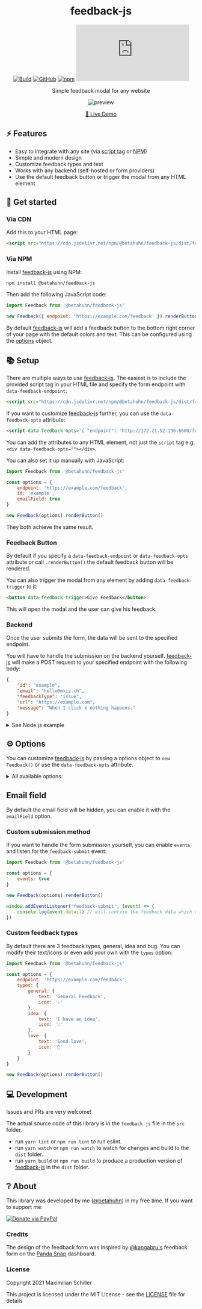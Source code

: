 <div align="center">

# feedback-js

[![Build](https://github.com/BetaHuhn/feedback-js/workflows/Build/badge.svg)](https://github.com/BetaHuhn/feedback-js/actions?query=workflow%3ABuild) [![GitHub](https://img.shields.io/github/license/mashape/apistatus.svg)](https://github.com/BetaHuhn/feedback-js/blob/master/LICENSE) [![npm](https://img.shields.io/npm/v/@betahuhn/feedback-js)](https://www.npmjs.com/package/@betahuhn/feedback-js) [![npm bundle size](https://img.badgesize.io/betahuhn/feedback-js/master/dist/feedback-js.min.js?compression=gzip)](https://github.com/BetaHuhn/feedback-js)

Simple feedback modal for any website

![preview](https://cdn.mxis.ch/assets/feedback-js/preview.gif)

[🔮 Live Demo](https://codepen.io/BetaHuhn/pen/MWebeXp)
<br/>

</div>

## ⚡ Features

- Easy to integrate with any site (via [script tag](#script-tag) or [NPM](#npm))
- Simple and modern design
- Customize feedback types and text
- Works with any backend (self-hosted or form providers)
- Use the default feedback button or trigger the modal from any HTML element

## 🚀 Get started

### Via CDN

Add this to your HTML page:

```html
<script src="https://cdn.jsdelivr.net/npm/@betahuhn/feedback-js/dist/feedback-js.min.js" data-feedback-endpoint="https://your-custom-endpoint"></script>
```

### Via NPM

Install [feedback-js](https://github.com/BetaHuhn/feedback-js) using NPM:

```sh
npm install @betahuhn/feedback-js
```

Then add the following JavaScript code:

```javascript
import Feedback from '@betahuhn/feedback-js'

new Feedback({ endpoint: 'https://example.com/feedback' }).renderButton()
```

By default [feedback-js](https://github.com/BetaHuhn/feedback-js) will add a feedback button to the bottom right corner of your page with the default colors and text. This can be configured using the [options](https://github.com/BetaHuhn/feedback-js#options) object.

## 📚 Setup

There are multiple ways to use [feedback-js](https://github.com/BetaHuhn/feedback-js). The easiest is to include the provided script tag in your HTML file and specify the form endpoint with `data-feedback-endpoint`:

```html
<script src="https://cdn.jsdelivr.net/npm/@betahuhn/feedback-js/dist/feedback-js.min.js" data-feedback-endpoint="https://your-custom-endpoint"></script>
```

If you want to customize [feedback-js](https://github.com/BetaHuhn/feedback-js) further, you can use the `data-feedback-opts` attribute:

```html
<script data-feedback-opts='{ "endpoint": "http://172.21.52.196:6600/form/feedback", "id": "example", "emailField": true }'></script>
```

You can add the attributes to any HTML element, not just the `script` tag e.g. `<div data-feedback-opts=""></div>`. 

You can also set it up manually with JavaScript:

```javascript
import Feedback from '@betahuhn/feedback-js'

const options = {
    endpoint: 'https://example.com/feedback',
    id: 'example',
    emailField: true
}

new Feedback(options).renderButton()
```

They both achieve the same result.

### Feedback Button

By default if you specify a `data-feedback-endpoint` or `data-feedback-opts` attribute or call `.renderButton()` the default feedback button will be rendered. 

You can also trigger the modal from any element by adding `data-feedback-trigger` to it:

```html
<button data-feedback-trigger>Give Feedback</button>
```

This will open the modal and the user can give his feedback.

### Backend

Once the user submits the form, the data will be sent to the specified endpoint. 

You will have to handle the submission on the backend yourself. [feedback-js](https://github.com/BetaHuhn/feedback-js) will make a POST request to your specified endpoint with the following body:

```json
{
    "id": "example",
    "email": "hello@mxis.ch",
    "feedbackType": "issue",
    "url": "https://example.com",
    "message": "When I click x nothing happens."
}
```

<details>
 <summary>See Node.js example</summary>
	
```js
const express = require('express')
const app = express()
const port = 3000

app.post('/feedback', async (req, res) => {
	const { id, feedbackType, message, email, url } = req.body

	console.log(`New ${ feedbackType } feedback for form ${ id } from user ${ email } on page ${ url }: ${ message }`)
	// do something with feedback

	res.send('ok')
})

app.listen(port, () => {
	console.log(`Listening at http://localhost:${ port }`)
})
```
	
</details>

## ⚙️ Options

You can customize [feedback-js](https://github.com/BetaHuhn/feedback-js) by passing a options object to `new Feedback()` or use the `data-feedback-opts` attribute.

<details>
<summary>All available options:</summary>

```js
const options = {
    id: 'feedback', // id to identify the form on the backend
    endpoint: 'https://example.com/feedback', // enpoint of your backend to handle the submission
    emailField: true, // show email input field, default: false
    events: false, // Emit feedback-submit event instead of sending data to endpoint
    forceShowButton: false, // Show the default button even if you use `data-feedback-trigger`
    types: { // Feedback types
        general: {
            text: 'General Feedback',
            icon: '😁'
        },
        idea: {
            text: 'I have an idea',
            icon: '💡'
        },
        bug: {
            text: 'I found an issue',
            icon: '🐞'
        }
    },
    btnTitle: 'Feedback', // title of button
    title: 'Company Feedback', // text at the top
    inputPlaceholder: 'Your feedback goes here!',
    emailPlaceholder: 'Email address (optional)',
    submitText: 'Submit', // text for submit button
	backText: 'Back', // text for back button
    contactText: 'Or send an email!', // text for other contact option
    contactLink: 'mailto:hello@mxis.ch', // link for other contact option
    typeMessage: 'What feedback do you have?', // message for selecting feedback type
    success: 'Thanks! 👊', // message displayed on successfull submission
    failedTitle: 'Oops, an error ocurred!', // title displayed on error
    failedMessage: 'Please try again. If this keeps happening, try to send an email instead.', // default error message if backend doesn't return one
    position: 'right', // position of button left/right
    primary: 'rgb(53, 222, 118)', // primary color
    background: '#fff', // background color
    color: '#000' // font color
}

const feedback = new Feedback(options)
feedback.renderButton()
```

</details>

## Email field

By default the email field will be hidden, you can enable it with the `emailField` option.

### Custom submission method

If you want to handle the form submission yourself, you can enable `events` and listen for the `feedback-submit` event:

```js
import Feedback from '@betahuhn/feedback-js'

const options = {
    events: true
}

new Feedback(options).renderButton()

window.addEventListener('feedback-submit', (event) => {
    console.log(event.detail) // will contain the feedback data which would have been sent to the endpoint
})
```

### Custom feedback types

By default there are 3 feedback types, general, idea and bug. You can modify their text/icons or even add your own with the `types` option:

```js
import Feedback from '@betahuhn/feedback-js'

const options = {
    endpoint: 'https://example.com/feedback',
    types: {
        general: {
            text: 'General Feedback',
            icon: '⚠️'
        },
        idea: {
            text: 'I have an idea',
            icon: '💡'
        },
        love: {
            text: 'Send love',
            icon: '💖'
        }
    }
}

new Feedback(options).renderButton()
```

## 💻 Development

Issues and PRs are very welcome!

The actual source code of this library is in the `feedback.js` file in the `src` folder.

- run `yarn lint` or `npm run lint` to run eslint.
- run `yarn watch` or `npm run watch` to watch for changes and build to the `dist` folder.
- run `yarn build` or `npm run build` to produce a production version of [feedback-js](https://github.com/BetaHuhn/feedback-js) in the `dist` folder.

## ❔ About

This library was developed by me ([@betahuhn](https://github.com/BetaHuhn)) in my free time. If you want to support me:

[![Donate via PayPal](https://img.shields.io/badge/paypal-donate-009cde.svg)](https://www.paypal.com/cgi-bin/webscr?cmd=_s-xclick&hosted_button_id=394RTSBEEEFEE)

### Credits

The design of the feedback form was inspired by [@kangabru's](https://github.com/kangabru/) feedback form on the [Panda Snap](https://pandasnap.io/) dashboard.

### License

Copyright 2021 Maximilian Schiller

This project is licensed under the MIT License - see the [LICENSE](LICENSE) file for details
